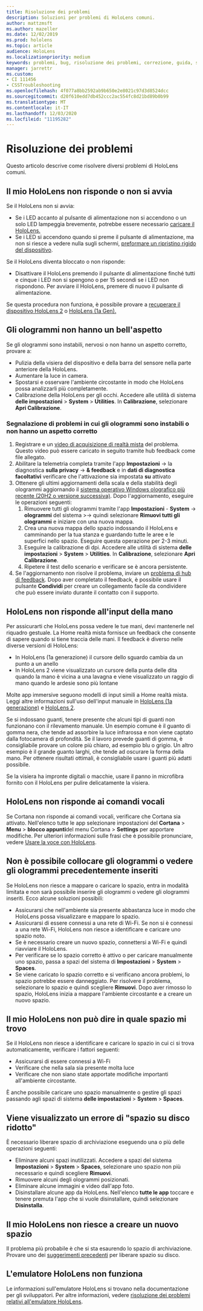 ```yaml
---
title: Risoluzione dei problemi
description: Soluzioni per problemi di HoloLens comuni.
author: mattzmsft
ms.author: mazeller
ms.date: 12/02/2019
ms.prod: hololens
ms.topic: article
audience: HoloLens
ms.localizationpriority: medium
keywords: problemi, bug, risoluzione dei problemi, correzione, guida, supporto, HoloLens
manager: jarrettr
ms.custom:
- CI 111456
- CSSTroubleshooting
ms.openlocfilehash: 4f077a8bb2592ab9b650e2e8021c97d3d8524dcc
ms.sourcegitcommit: d20f610edd7db452ccc2ac554fc8d21bd89b0b99
ms.translationtype: MT
ms.contentlocale: it-IT
ms.lasthandoff: 12/03/2020
ms.locfileid: "11195282"
---
```

# Risoluzione dei problemi

Questo articolo descrive come risolvere diversi problemi di HoloLens comuni.

## Il mio HoloLens non risponde o non si avvia

Se il HoloLens non si avvia:

- Se i LED accanto al pulsante di alimentazione non si accendono o un solo LED lampeggia brevemente, potrebbe essere necessario [caricare il HoloLens.](hololens-recovery.md#charge-the-device)
- Se i LED si accendono quando si preme il pulsante di alimentazione, ma non si riesce a vedere nulla sugli schermi, [preformare un ripristino rigido del dispositivo](hololens-recovery.md#hard-reset-procedure).

Se il HoloLens diventa bloccato o non risponde:

- Disattivare il HoloLens premendo il pulsante di alimentazione finché tutti e cinque i LED non si spengono o per 15 secondi se i LED non rispondono. Per avviare il HoloLens, premere di nuovo il pulsante di alimentazione.

Se questa procedura non funziona, è possibile provare a [recuperare il dispositivo HoloLens 2](hololens-recovery.md) o [HoloLens (1a Gen).](hololens1-recovery.md)

## Gli ologrammi non hanno un bell'aspetto

Se gli ologrammi sono instabili, nervosi o non hanno un aspetto corretto, provare a:

- Pulizia della visiera del dispositivo e della barra del sensore nella parte anteriore della HoloLens.
- Aumentare la luce in camera.
- Spostarsi e osservare l'ambiente circostante in modo che HoloLens possa analizzarli più completamente.
- Calibrazione della HoloLens per gli occhi. Accedere alle utilità di sistema **delle impostazioni**  >  **System**  >  **Utilities**. In **Calibrazione**, selezionare **Apri Calibrazione**.
 
### Segnalazione di problemi in cui gli ologrammi sono instabili o non hanno un aspetto corretto
 
1. Registrare e un [video di acquisizione di realtà mista](holographic-photos-and-videos.md#capture-a-mixed-reality-video) del problema. Questo video può essere caricato in seguito tramite hub feedback come file allegato.  
1. Abilitare la telemetria completa tramite l'app **Impostazioni** -> la diagnostica **sulla privacy**  ->  **& feedback** e in **dati di diagnostica facoltativi** verificare che l'attivazione sia impostata **su** attivato
1. Ottenere gli ultimi aggiornamenti della scala e della stabilità degli ologrammi aggiornando il [sistema operativo Windows olografico più recente (20H2 o versione successiva)](hololens-release-notes.md#windows-holographic-version-20h2). Dopo l'aggiornamento, eseguire le operazioni seguenti:
    1. Rimuovere tutti gli ologrammi tramite l'app **Impostazioni** - **System**  ->  **ologrammi** del sistema >-> quindi selezionare **Rimuovi tutti gli ologrammi** e iniziare con una nuova mappa.
    1. Crea una nuova mappa dello spazio indossando il HoloLens e camminando per la tua stanza e guardando tutte le aree e le superfici nello spazio. Eseguire questa operazione per 2-3 minuti.
    1. Eseguire la calibrazione di dpi. Accedere alle utilità di sistema **delle impostazioni**  >  **System**  >  **Utilities**. In **Calibrazione**, selezionare **Apri Calibrazione**.
    1. Ripetere il test dello scenario e verificare se è ancora persistente.
1. Se l'aggiornamento non risolve il problema, inviare un [problema di hub di feedback](hololens-feedback.md). Dopo aver completato il feedback, è possibile usare il pulsante **Condividi** per creare un collegamento facile da condividere che può essere inviato durante il contatto con il supporto.

## HoloLens non risponde all'input della mano

Per assicurarti che HoloLens possa vedere le tue mani, devi mantenerle nel riquadro gestuale.  La Home realtà mista fornisce un feedback che consente di sapere quando si tiene traccia delle mani.  Il feedback è diverso nelle diverse versioni di HoloLens:
- In HoloLens (1a generazione) il cursore dello sguardo cambia da un punto a un anello
- In HoloLens 2 viene visualizzato un cursore della punta delle dita quando la mano è vicina a una lavagna e viene visualizzato un raggio di mano quando le ardesie sono più lontane

Molte app immersive seguono modelli di input simili a Home realtà mista.  Leggi altre informazioni sull'uso dell'input manuale in [HoloLens (1a generazione)](hololens1-basic-usage.md#use-hololens-with-your-hands) e [HoloLens 2](hololens2-basic-usage.md#the-hand-tracking-frame).

Se si indossano guanti, tenere presente che alcuni tipi di guanti non funzionano con il rilevamento manuale.  Un esempio comune è il guanto di gomma nera, che tende ad assorbire la luce infrarossa e non viene captato dalla fotocamera di profondità.  Se il lavoro prevede guanti di gomma, è consigliabile provare un colore più chiaro, ad esempio blu o grigio.  Un altro esempio è il grande guanto larghi, che tende ad oscurare la forma della mano. Per ottenere risultati ottimali, è consigliabile usare i guanti più adatti possibile.

Se la visiera ha impronte digitali o macchie, usare il panno in microfibra fornito con il HoloLens per pulire delicatamente la visiera.

## HoloLens non risponde ai comandi vocali

Se Cortana non risponde ai comandi vocali, verificare che Cortana sia attivato. Nell'elenco tutte le app selezionare impostazioni del **Cortana**  >  **Menu**  >  **blocco appunti**del menu Cortana  >  **Settings** per apportare modifiche. Per ulteriori informazioni sulle frasi che è possibile pronunciare, vedere [Usare la voce con HoloLens](hololens-cortana.md).

## Non è possibile collocare gli ologrammi o vedere gli ologrammi precedentemente inseriti

Se HoloLens non riesce a mappare o caricare lo spazio, entra in modalità limitata e non sarà possibile inserire gli ologrammi o vedere gli ologrammi inseriti. Ecco alcune soluzioni possibili:

- Assicurarsi che nell'ambiente sia presente abbastanza luce in modo che HoloLens possa visualizzare e mappare lo spazio.
- Assicurarsi di essere connessi a una rete di Wi-Fi. Se non si è connessi a una rete Wi-Fi, HoloLens non riesce a identificare e caricare uno spazio noto.
- Se è necessario creare un nuovo spazio, connettersi a Wi-Fi e quindi riavviare il HoloLens.
- Per verificare se lo spazio corretto è attivo o per caricare manualmente uno spazio, passa a spazi del sistema di **Impostazioni**  >  **System**  >  **Spaces**.
- Se viene caricato lo spazio corretto e si verificano ancora problemi, lo spazio potrebbe essere danneggiato. Per risolvere il problema, selezionare lo spazio e quindi scegliere **Rimuovi**. Dopo aver rimosso lo spazio, HoloLens inizia a mappare l'ambiente circostante e a creare un nuovo spazio.

## Il mio HoloLens non può dire in quale spazio mi trovo

Se il HoloLens non riesce a identificare e caricare lo spazio in cui ci si trova automaticamente, verificare i fattori seguenti:

- Assicurarsi di essere connessi a Wi-Fi
- Verificare che nella sala sia presente molta luce
- Verificare che non siano state apportate modifiche importanti all'ambiente circostante.

È anche possibile caricare uno spazio manualmente o gestire gli spazi passando agli spazi di sistema **delle impostazioni**  >  **System**  >  **Spaces**.

## Viene visualizzato un errore di "spazio su disco ridotto"

È necessario liberare spazio di archiviazione eseguendo una o più delle operazioni seguenti:

- Eliminare alcuni spazi inutilizzati. Accedere a spazi del sistema **Impostazioni**  >  **System**  >  **Spaces**, selezionare uno spazio non più necessario e quindi scegliere **Rimuovi**.
- Rimuovere alcuni degli ologrammi posizionati.
- Eliminare alcune immagini e video dall'app foto.
- Disinstallare alcune app da HoloLens. Nell'elenco **tutte le app** toccare e tenere premuta l'app che si vuole disinstallare, quindi selezionare **Disinstalla**.

## Il mio HoloLens non riesce a creare un nuovo spazio

Il problema più probabile è che si sta esaurendo lo spazio di archiviazione. Provare uno dei [suggerimenti precedenti](#im-getting-a-low-disk-space-error) per liberare spazio su disco.

## L'emulatore HoloLens non funziona

Le informazioni sull'emulatore HoloLens si trovano nella documentazione per gli sviluppatori.  Per altre informazioni, vedere [risoluzione dei problemi relativi all'emulatore HoloLens](https://docs.microsoft.com/windows/mixed-reality/using-the-hololens-emulator#troubleshooting).

